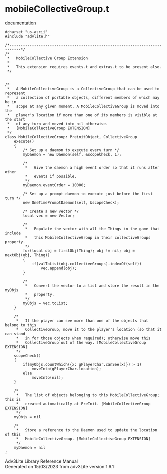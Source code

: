 # mobileCollectiveGroup.t

[documentation](../file/mobileCollectiveGroup.t.html)

    #charset "us-ascii"
    #include "advlite.h"

    /*---------------------------------------------------------------------------*/
    /*   
     *   MobileCollective Group Extension
     *
     *   This extension requires events.t and extras.t to be present also.
     */


    /* 
     *   A MobileCollectiveGroup is a CollectiveGroup that can be used to represent
     *   a collection of portable objects, different members of which may be in
     *   scope at any given moment. A MobileCollectiveGroup is moved into the
     *   player's location if more than one of its members is visible at the start
     *   of any turn and moved into nil otherwise.
     *   [MobileCollectiveGroup EXTENSION]
     */
    class MobileCollectiveGroup: PreinitObject, CollectiveGroup
        execute()
        {
            /* Set up a daemon to execute every turn */
            myDaemon = new Daemon(self, &scopeCheck, 1);
            
            /* 
             *   Give the daemon a high event order so that it runs after other
             *   events if possible.
             */
            myDaemon.eventOrder = 10000;
            
            /* Set up a prompt daemon to execute just before the first turn */
            new OneTimePromptDaemon(self, &scopeCheck);
            
            /* Create a new vector */
            local vec = new Vector;
            
            /* 
             *   Populate the vector with all the Things in the game that include
             *   this MobileCollectiveGroup in their collectiveGroups property.
             */
            for(local obj = firstObj(Thing); obj != nil; obj = nextObj(obj, Thing))
            {
                if(valToList(obj.collectiveGroups).indexOf(self))
                    vec.append(obj);
            }
            
            /* 
             *   Convert the vector to a list and store the result in the myObjs
             *   property.
             */
            myObjs = vec.toList;
        }
        
        /*  
         *   If the player can see more than one of the objects that belong to this
         *   CollectiveGroup, move it to the player's location (so that it can stand
         *   in for those objects when required); otherwise move this
         *   CollectiveGroup out of the way. [MobileCollectiveGroup EXTENSION]
         */
        scopeCheck()
        {
            if(myObjs.countWhich({x: gPlayerChar.canSee(x)}) > 1)
                moveInto(gPlayerChar.location);
            else
                moveInto(nil);        
        }
        
        /* 
         *   The list of objects belonging to this MobileCollectiveGroup; this is
         *   created automatically at PreInit. [MobileCollectiveGroup EXTENSION]
         */
        myObjs = nil
        
        /* 
         *   Store a reference to the Daemon used to update the location of this
         *   MobileCollectiveGroup. [MobileCollectiveGroup EXTENSION]
         */
        myDaemon = nil
    ;

<div class="ftr">

Adv3Lite Library Reference Manual  
Generated on 15/03/2023 from adv3Lite version 1.6.1

</div>
